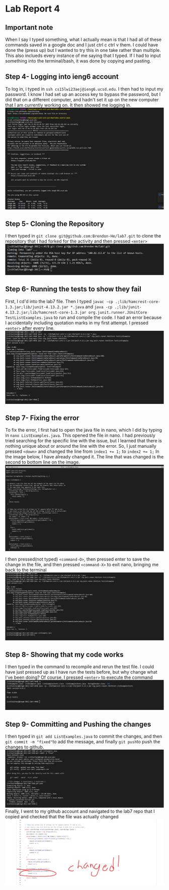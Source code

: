 # Lab Report 4

## Important note
When I say I typed something, what I actually mean is that I had all of these commands saved in a google doc and I just ctrl c ctrl v them.
I could have done the (press up)  but I wanted to try this in one take rather than multiple. This also inclueds every instance of me saying that I typed. 
If I had to input something into the terminal/bash, it was done by copying and pasting.

## Step 4- Logging into ieng6 account
To log in, i typed in `ssh cs15lwi23aej@ieng6.ucsd.edu`. I then had to input my password. 
I know I had set up an access key to bypass the password, but I did that on a different computer, and hadn't set it up on the new computer that I am currently working on.
It then showed me logging in.
![Image](week-4-step4.png)

## Step 5- Cloning the Repository
I then typed in `git clone git@github.com:Brendon-He/lab7.git` to clone the repository that I had forked for the activity and then pressed  `<enter>`
![Image](week-4-step5.png)

## Step 6- Running the tests to show they fail
First, I cd'd into the lab7 file. Then I typed `javac -cp .;lib/hamcrest-core-1.3.jar;lib/junit-4.13.2.jar *.java` and 
`java -cp .;lib/junit-4.13.2.jar;lib/hamcrest-core-1.3.jar org.junit.runner.JUnitCore TestListExamples.java` to run and compile the code.
I had an error because I accidentally including quotation marks in my first attempt. I pressed `<enter>` after every line.
![Image](week-4-step6.png)

## Step 7- Fixing the error
To fix the error, I first had to open the java file in nano, which I did by typing in `nano ListExamples.java`.
This opened the file in nano. I had previously tried searching for the specific line with the issue, but I learned that there is nothing unique about or around the line with the error.
So, I just manually pressed `<down>` and changed the line from `index1 += 1;` to `index2 += 1;` In the image below, I have already changed it. 
The line that was changed is the second to bottom line on the image. 
![Image](week-4-step7pt1.png)

I then pressed(not typed) `<command-O>`, then pressed enter to save the change in the file, and then pressed `<command-X>` to exit nano, bringing me back to the terminal
![Image](week-4-step7pt2.png)

## Step 8- Showing that my code works
I then typed in the command to recompile and rerun the test file. I could have just pressed up as I have run the tests before, but why change what I've been doing? Of course, I pressed `<enter>` to execute the command
![Image](week-4-step8.png)
## Step 9- Committing and Pushing the changes
I then typed in `git add ListExamples.java` to commit the changes, and then `git commit -m "fixed"`to add the message, and finally `git push`to push the changes to github.
![Image](week-4-step9pt1.png)
Finally, I went to my github account and navigated to the lab7 repo that I copied and checked that the file was actually changed
![Image](week-4-step9pt2.png)
